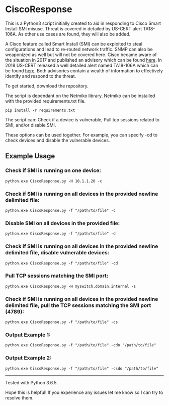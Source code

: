 # CiscoResponse
This is a Python3 script initially created to aid in responding to Cisco Smart Install SMI misuse. Threat is covered in detailed by US-CERT alert TA18-106A. As other use cases are found, they will also be added. 

A Cisco feature called Smart Install (SMI) can be exploited to steal configurations and lead to re-routed network traffic. SNMP can also be weaponized as well but will not be covered here. 
Cisco became aware of the situation in 2017 and published an advisory which can be found [here](https://tools.cisco.com/security/center/content/CiscoSecurityAdvisory/cisco-sa-20170214-smi). In 2018 US-CERT released a well detailed alert named TA18-106A which can be found [here](https://www.us-cert.gov/ncas/alerts/TA18-106A). Both advisories contain a wealth of information to effectively identify and respond to the threat.

To get started, download the repository. 

The script is dependant on the Netmiko library. Netmiko can be installed with the provided requirements.txt file.    
    
    pip install -r requirements.txt

The script can: 
Check if a device is vulnerable, 
Pull tcp sessions related to SMI, 
and/or disable SMI.

These options can be used together. For example, you can specify -cd to check devices and disable the vulnerable devices. 
    
## Example Usage
### Check if SMI is running on one device:
    python.exe CiscoResponse.py -H 10.1.1.20 -c

### Check if SMI is running on all devices in the provided newline delimited file:
    python.exe CiscoResponse.py -f "/path/to/file" -c

### Disable SMI on all devices in the provided file:
    python.exe CiscoResponse.py -f "/path/to/file" -d

### Check if SMI is running on all devices in the provided newline delimited file, disable vulnerable devices:
    python.exe CiscoResponse.py -f "/path/to/file" -cd

### Pull TCP sessions matching the SMI port:
    python.exe CiscoResponse.py -H myswitch.domain.internal -s

### Check if SMI is running on all devices in the provided newline delimited file, pull the TCP sessions matching the SMI port (4789):
    python.exe CiscoResponse.py -f "/path/to/file" -cs

### Output Example 1:
    python.exe CiscoResponse.py -f "/path/to/file" -cdo "/path/to/file"

### Output Example 2:
    python.exe CiscoResponse.py -f "/path/to/file" -csdo "/path/to/file"
- - - -
Tested with Python 3.6.5.

Hope this is helpful! If you experience any issues let me know so I can try to resolve them.
